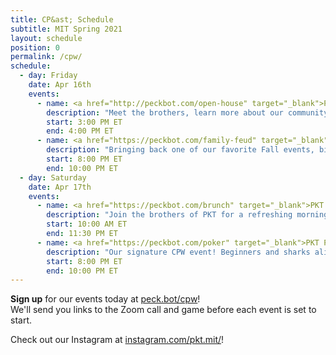 ```yaml
---
title: CP&ast; Schedule
subtitle: MIT Spring 2021
layout: schedule
position: 0
permalink: /cpw/
schedule:
  - day: Friday
    date: Apr 16th
    events:
      - name: <a href="http://peckbot.com/open-house" target="_blank">PKT Open House</a>
        description: "Meet the brothers, learn more about our community, and ask us anything you're curious about at the PKT Open House!."
        start: 3:00 PM ET
        end: 4:00 PM ET
      - name: <a href="https://peckbot.com/family-feud" target="_blank">PKT Family Feud Tournament</a>
        description: "Bringing back one of our favorite Fall events, bigger and better than ever before - Family Feud Night! Do you have what it takes to emerge a champion?"
        start: 8:00 PM ET
        end: 10:00 PM ET
  - day: Saturday
    date: Apr 17th
    events:
      - name: <a href="https://peckbot.com/brunch" target="_blank">PKT Brunch</a>
        description: "Join the brothers of PKT for a refreshing morning coffee to charge up for the day!"
        start: 10:00 AM ET
        end: 11:30 PM ET
      - name: <a href="https://peckbot.com/poker" target="_blank">PKT Poker</a>
        description: "Our signature CPW event! Beginners and sharks alike are welcome; we'll teach you how to play or let you get right to it. Prizes: gaming monitor, Bluetooth speaker, Echo dot."
        start: 8:00 PM ET
        end: 10:00 PM ET
---
```

<p class="text-center"><strong>Sign up</strong> for our events today at <a href="https://peck.bot/cpw" target="_blank">peck.bot/cpw</a>!<br>We'll send you links to the Zoom call and game before each event is set to start.</p>

<p class="text-center">Check out our Instagram at <a href="https://peck.bot/instagram" target="_blank">instagram.com/pkt.mit/</a>!</p>

[//]: # (<p class="text-center">Call <strong>317-PKT-RIDE</strong> for a ride to our house during CPW!</p>, COMMENTED FOR VIRTUAL CPW, UNCOMMENT FOR REGULAR CPW)
